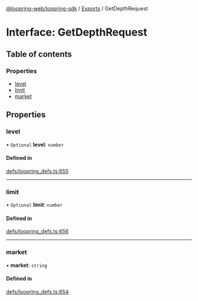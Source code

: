 [@loopring-web/loopring-sdk](../README.md) / [Exports](../modules.md) / GetDepthRequest

# Interface: GetDepthRequest

## Table of contents

### Properties

- [level](GetDepthRequest.md#level)
- [limit](GetDepthRequest.md#limit)
- [market](GetDepthRequest.md#market)

## Properties

### level

• `Optional` **level**: `number`

#### Defined in

[defs/loopring_defs.ts:655](https://github.com/Loopring/loopring_sdk/blob/02976c9/src/defs/loopring_defs.ts#L655)

___

### limit

• `Optional` **limit**: `number`

#### Defined in

[defs/loopring_defs.ts:656](https://github.com/Loopring/loopring_sdk/blob/02976c9/src/defs/loopring_defs.ts#L656)

___

### market

• **market**: `string`

#### Defined in

[defs/loopring_defs.ts:654](https://github.com/Loopring/loopring_sdk/blob/02976c9/src/defs/loopring_defs.ts#L654)
